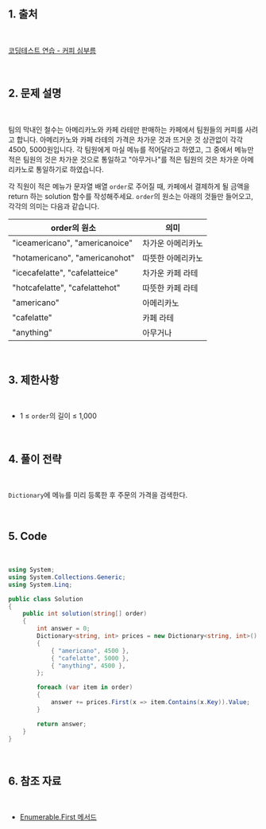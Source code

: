 ## 1. 출처

<br>

[코딩테스트 연습 - 커피 심부름](https://school.programmers.co.kr/learn/courses/30/lessons/181837)

<br>

## 2. 문제 설명

<br>

팀의 막내인 철수는 아메리카노와 카페 라테만 판매하는 카페에서 팀원들의 커피를 사려고 합니다. 아메리카노와 카페 라테의 가격은 차가운 것과 뜨거운 것 상관없이 각각 4500, 5000원입니다. 각 팀원에게 마실 메뉴를 적어달라고 하였고, 그 중에서 메뉴만 적은 팀원의 것은 차가운 것으로 통일하고 "아무거나"를 적은 팀원의 것은 차가운 아메리카노로 통일하기로 하였습니다.

각 직원이 적은 메뉴가 문자열 배열 `order`로 주어질 때, 카페에서 결제하게 될 금액을 return 하는 solution 함수를 작성해주세요. `order`의 원소는 아래의 것들만 들어오고, 각각의 의미는 다음과 같습니다.

|order의 원소|의미|
|-------|-------|
|"iceamericano", "americanoice"|차가운 아메리카노|
|"hotamericano", "americanohot"|따뜻한 아메리카노|
|"icecafelatte", "cafelatteice"|차가운 카페 라테|
|"hotcafelatte", "cafelattehot"|따뜻한 카페 라테|
|"americano"|아메리카노|
|"cafelatte"|카페 라테|
|"anything"|아무거나|

<br>

## 3. 제한사항

<br>

- 1 ≤ `order`의 길이 ≤ 1,000

<br>

## 4. 풀이 전략

<br>
 
`Dictionary`에 메뉴를 미리 등록한 후 주문의 가격을 검색한다.

<br>

## 5. Code

<br>

```cs
using System;
using System.Collections.Generic;
using System.Linq;

public class Solution
{
    public int solution(string[] order)
    {
        int answer = 0;
        Dictionary<string, int> prices = new Dictionary<string, int>()
        {
            { "americano", 4500 },
            { "cafelatte", 5000 },
            { "anything", 4500 },
        };

        foreach (var item in order)
        {
            answer += prices.First(x => item.Contains(x.Key)).Value;
        }

        return answer;
    }
}
```

<br>

## 6. 참조 자료

<br>

- [Enumerable.First 메서드](https://learn.microsoft.com/ko-kr/dotnet/api/system.linq.enumerable.first?view=net-8.0)